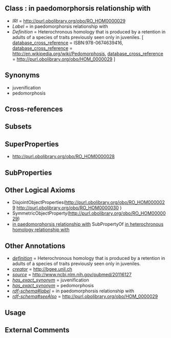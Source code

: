 
## Class : in paedomorphorsis relationship with

 * *IRI* = http://purl.obolibrary.org/obo/RO_HOM0000029
 * *Label* = in paedomorphorsis relationship with
 * *Definition* = Heterochronous homology that is produced by a retention in adults of a species of traits previously seen only in juveniles. [ [database_cross_reference](../../ef/oboInOwl#hasDbXref.md) = ISBN:978-0674639416, [database_cross_reference](../../ef/oboInOwl#hasDbXref.md) = http://en.wikipedia.org/wiki/Pedomorphosis, [database_cross_reference](../../ef/oboInOwl#hasDbXref.md) = http://purl.obolibrary.org/obo/HOM_0000029 ]

## Synonyms

 * juvenification
 * pedomorphosis

## Cross-references


## Subsets


## SuperProperties

 * <http://purl.obolibrary.org/obo/RO_HOM0000028>

## SubProperties


## Other Logical Axioms

 * DisjointObjectProperties(<http://purl.obolibrary.org/obo/RO_HOM0000029> <http://purl.obolibrary.org/obo/RO_HOM0000030> )
 * SymmetricObjectProperty(<http://purl.obolibrary.org/obo/RO_HOM0000029>)
 * [in paedomorphorsis relationship with](../../RO/29/RO_HOM0000029.md) SubPropertyOf [in heterochronous homology relationship with](../../RO/28/RO_HOM0000028.md)

## Other Annotations

 * *[definition](../../IAO/15/IAO_0000115.md)* = Heterochronous homology that is produced by a retention in adults of a species of traits previously seen only in juveniles.
 * *[creator](../../or/creator.md)* = http://bgee.unil.ch
 * *[source](../../ce/source.md)* = http://www.ncbi.nlm.nih.gov/pubmed/20116127
 * *[has_exact_synonym](../../ym/oboInOwl#hasExactSynonym.md)* = juvenification
 * *[has_exact_synonym](../../ym/oboInOwl#hasExactSynonym.md)* = pedomorphosis
 * *[rdf-schema#label](../../el/rdf-schema#label.md)* = in paedomorphorsis relationship with
 * *[rdf-schema#seeAlso](../../so/rdf-schema#seeAlso.md)* = http://purl.obolibrary.org/obo/HOM_0000029

## Usage


## External Comments

